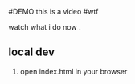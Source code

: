 #DEMO 
this is a video
#wtf

watch what i do now .

## local dev

1. open index.html in your browser